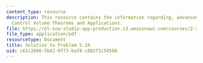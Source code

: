 ```yaml
---
content_type: resource
description: This resource contains the information regarding, advanced fluid mechanics,
  Control Volume Theorems and Applications.
file: https://ol-ocw-studio-app-production.s3.amazonaws.com/courses/2-25-advanced-fluid-mechanics-fall-2013/c61c2b065b429f73ba78c802f1c50508_MIT2_25F13_Shapi5.10_Solut.pdf
file_type: application/pdf
resourcetype: Document
title: Solution to Problem 5.10
uid: c61c2b06-5b42-9f73-ba78-c802f1c50508
---
```

